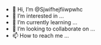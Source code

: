 - 👋 Hi, I’m @Sjwifhejfiiwpwhc
- 👀 I’m interested in ...
- 🌱 I’m currently learning ...
- 💞️ I’m looking to collaborate on ...
- 📫 How to reach me ...

<!---
Sjwifhejfiiwpwhc/Sjwifhejfiiwpwhc is a ✨ special ✨ repository because its `README.md` (this file) appears on your GitHub profile.
You can click the Preview link to take a look at your changes.
--->

